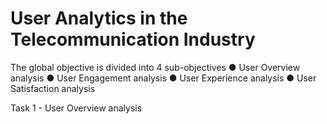 # User Analytics in the Telecommunication Industry

The global objective is divided into 4 sub-objectives ● User Overview analysis ● User Engagement analysis ● User Experience analysis ● User Satisfaction analysis

Task 1 - User Overview analysis

